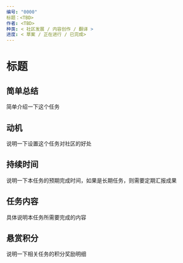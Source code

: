 ```yaml
---
编号: "0000"
标题：<TBD>
作者: <TBD>
种类: < 社区发展 / 内容创作 / 翻译 >
进度: < 草案 / 正在进行 / 已完成>
---
```


# 标题

## 简单总结

简单介绍一下这个任务

## 动机

说明一下设置这个任务对社区的好处

## 持续时间

说明一下本任务的预期完成时间，如果是长期任务，则需要定期汇报成果

## 任务内容

具体说明本任务所需要完成的内容

## 悬赏积分

说明一下相关任务的积分奖励明细

